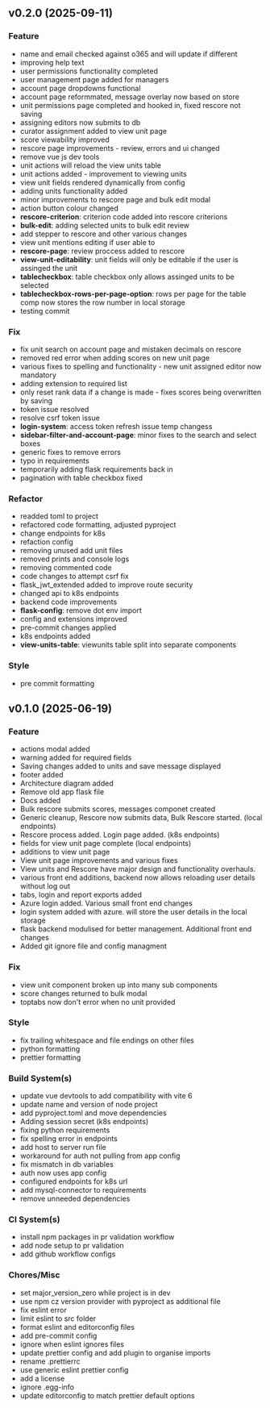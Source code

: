 ## v0.2.0 (2025-09-11)

### Feature

- name and email checked against o365 and will update if different
- improving help text
- user permissions functionality completed
- user management page added for managers
- account page dropdowns functional
- account page reformmated, message overlay now based on store
- unit permissions page completed and hooked in, fixed rescore not saving
- assigning editors now submits to db
- curator assignment added to view unit page
- score viewability improved
- rescore page improvements - review, errors and ui changed
- remove vue js dev tools
- unit actions will reload the view units table
- unit actions added - improvement to viewing units
- view unit fields rendered dynamically from config
- adding units functionality added
- minor improvements to rescore page and bulk edit modal
- action button colour changed
- **rescore-criterion**: criterion code added into rescore criterions
- **bulk-edit**: adding selected units to bulk edit review
- add stepper to rescore and other various changes
- view unit mentions editing if user able to
- **rescore-page**: review proccess added to rescore
- **view-unit-editability**: unit fields will only be editable if the user is assinged the unit
- **tablecheckbox**: table checkbox only allows assinged units to be selected
- **tablecheckbox-rows-per-page-option**: rows per page for the table comp now stores the row number in local storage
- testing commit

### Fix

- fix unit search on account page and mistaken decimals on rescore
- removed red error when adding scores on new unit page
- various fixes to spelling and functionality - new unit assigned editor now mandatory
- adding extension to required list
- only reset rank data if a change is made - fixes scores being overwritten by saving
- token issue resolved
- resolve csrf token issue
- **login-system**: access token refresh issue temp changess
- **sidebar-filter-and-account-page**: minor fixes to the search and select boxes
- generic fixes to remove errors
- typo in requirements
- temporarily adding flask requirements back in
- pagination with table checkbox fixed

### Refactor

- readded toml to project
- refactored code formatting, adjusted pyproject
- change endpoints for k8s
- refaction config
- removing unused add unit files
- removed prints and console logs
- removing commented code
- code changes to attempt csrf fix
- flask_jwt_extended added to improve route security
- changed api to k8s endpoints
- backend code improvements
- **flask-config**: remove dot env import
- config and extensions improved
- pre-commit changes applied
- k8s endpoints added
- **view-units-table**: viewunits table split into separate components

### Style

- pre commit formatting

## v0.1.0 (2025-06-19)

### Feature

- actions modal added
- warning added for required fields
- Saving changes added to units and save message displayed
- footer added
- Architecture diagram added
- Remove old app flask file
- Docs added
- Bulk rescore submits scores, messages componet created
- Generic cleanup, Rescore now submits data, Bulk Rescore started. (local endpoints)
- Rescore process added. Login page added. (k8s endpoints)
- fields for view unit page complete (local endpoints)
- additions to view unit page
- View unit page improvements and various fixes
- View units and Rescore have major design and functionality overhauls.
- various front end additions, backend now allows reloading user details without log out
- tabs, login and report exports added
- Azure login added. Various small front end changes
- login system added with azure. will store the user details in the local storage
- flask backend modulised for better management. Additional front end changes
- Added git ignore file and config managment

### Fix

- view unit component broken up into many sub components
- score changes returned to bulk modal
- toptabs now don't error when no unit provided

### Style

- fix trailing whitespace and file endings on other files
- python formatting
- prettier formatting

### Build System(s)

- update vue devtools to add compatibility with vite 6
- update name and version of node project
- add pyproject.toml and move dependencies
- Adding session secret (k8s endpoints)
- fixing python requirements
- fix spelling error in endpoints
- add host to server run file
- workaround for auth not pulling from app config
- fix mismatch in db variables
- auth now uses app config
- configured endpoints for k8s url
- add mysql-connector to requirements
- remove unneeded dependencies

### CI System(s)

- install npm packages in pr validation workflow
- add node setup to pr validation
- add github workflow configs

### Chores/Misc

- set major_version_zero while project is in dev
- use npm cz version provider with pyproject as additional file
- fix eslint error
- limit eslint to src folder
- format eslint and editorconfig files
- add pre-commit config
- ignore when eslint ignores files
- update prettier config and add plugin to organise imports
- rename .prettierrc
- use generic eslint prettier config
- add a license
- ignore .egg-info
- update editorconfig to match prettier default options
